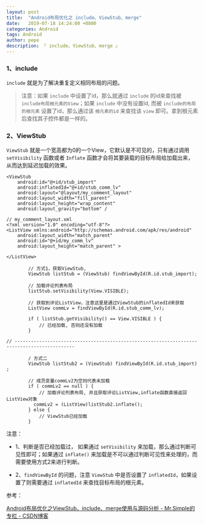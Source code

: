 ```yaml
---
layout: post
title:  "Android布局优化之 include、ViewStub、merge"
date:   2019-07-18 14:24:00 +0800
categories: Android
tags: Android
author: pepe
description: 『 include、ViewStub、merge 』
---
```


### **1、include**

`include` 就是为了解决重复定义相同布局的问题。

> 注意：如果 `include` 中设置了id，那么就通过 `include` 的id来查找被 `include布局根元素的View`；如果 `include` 中没有设置Id, 而被 `include的布局的根元素` 设置了id，那么通过该 `根元素的id` 来查找该 `view` 即可。拿到根元素后查找其子控件都是一样的。

### **2、ViewStub**

`ViewStub` 就是一个宽高都为0的一个View，它默认是不可见的，只有通过调用 `setVisibility` 函数或者 `Inflate` 函数才会将其要装载的目标布局给加载出来，从而达到延迟加载的效果。

```
<ViewStub  
    android:id="@+id/stub_import"  
    android:inflatedId="@+id/stub_comm_lv"  
    android:layout="@layout/my_comment_layout"  
    android:layout_width="fill_parent"  
    android:layout_height="wrap_content"  
    android:layout_gravity="bottom" /  
    
// my_comment_layout.xml
<?xml version="1.0" encoding="utf-8"?>  
<ListView xmlns:android="http://schemas.android.com/apk/res/android"  
    android:layout_width="match_parent"  
    android:id="@+id/my_comm_lv"  
    android:layout_height="match_parent" >  

</ListView>  

        // 方式1，获取ViewStub,  
        ViewStub listStub = (ViewStub) findViewById(R.id.stub_import);  
        
        // 加载评论列表布局  
        listStub.setVisibility(View.VISIBLE);  
        
        // 获取到评论ListView，注意这里是通过ViewStub的inflatedId来获取  
        ListView commLv = findViewById(R.id.stub_comm_lv);  
        
        if ( listStub.getVisibility() == View.VISIBLE ) {  
            // 已经加载, 否则还没有加载  
        }  

// --------------------------------------------------------------------------------------------       
        
        / 方式二  
        ViewStub listStub2 = (ViewStub) findViewById(R.id.stub_import) ; 
        
        // 成员变量commLv2为空则代表未加载  
        if ( commLv2 == null ) {  
            // 加载评论列表布局, 并且获取评论ListView,inflate函数直接返回ListView对象  
          commLv2 = (ListView)listStub2.inflate();  
        } else {  
            // ViewStub已经加载  
        }  
```
注意：

* 1、判断是否已经加载过， 如果通过 `setVisibility` 来加载，那么通过判断可见性即可；如果通过 `inflate()` 来加载是不可以通过判断可见性来处理的，而需要使用方式2来进行判断。

* 2、`findViewById` 的问题，注意 `ViewStub` 中是否设置了 `inflatedId`，如果设置了则需要通过 `inflatedId` 来查找目标布局的根元素。

参考：

[Android布局优化之ViewStub、include、merge使用与源码分析 - Mr.Simple的专栏 - CSDN博客](https://blog.csdn.net/bboyfeiyu/article/details/45869393)














